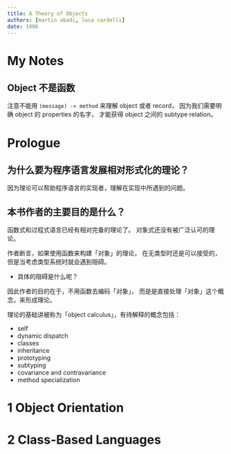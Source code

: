```yaml
---
title: A Theory of Objects
authors: [martin abadi, luca cardelli]
date: 1996
---
```


# My Notes

## Object 不是函数

注意不能用 `(message) -> method` 来理解 object 或者 record，
因为我们需要明确 object 的 properties 的名字，
才能获得 object 之间的 subtype relation。

# Prologue

## 为什么要为程序语言发展相对形式化的理论？

因为理论可以帮助程序语言的实现者，理解在实现中所遇到的问题。

## 本书作者的主要目的是什么？

函数式和过程式语言已经有相对完备的理论了。
对象式还没有被广泛认可的理论。

作者断言，如果使用函数来构建「对象」的理论，
在无类型时还是可以接受的，
但是当考虑类型系统时就会遇到阻碍。

- 具体的阻碍是什么呢？

因此作者的目的在于，不用函数去编码「对象」，
而是是直接处理「对象」这个概念，来形成理论。

理论的基础讲被称为「object calculus」，有待解释的概念包括：

- self
- dynamic dispatch
- classes
- inheritance
- prototyping
- subtyping
- covariance and contravariance
- method specialization

# 1 Object Orientation

# 2 Class-Based Languages
